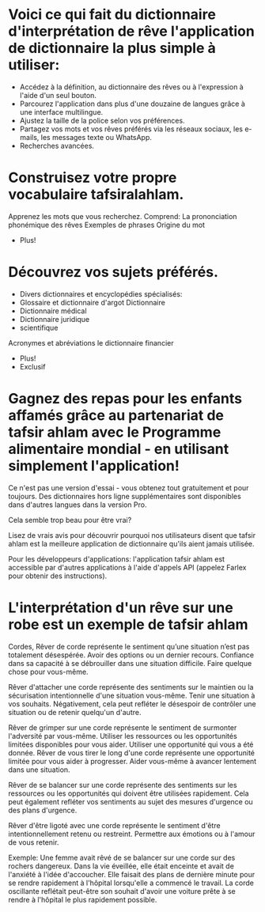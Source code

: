 
# Voici ce qui fait du dictionnaire d'interprétation de rêve l'application de dictionnaire la plus simple à utiliser:

-  Accédez à la définition, au dictionnaire des rêves ou à l'expression à l'aide d'un seul bouton.
-  Parcourez l'application dans plus d'une douzaine de langues grâce à une interface multilingue.
-  Ajustez la taille de la police selon vos préférences.
-  Partagez vos mots et vos rêves préférés via les réseaux sociaux, les e-mails, les messages texte ou WhatsApp.
-  Recherches avancées.


# Construisez votre propre vocabulaire tafsiralahlam.
Apprenez les mots que vous recherchez. Comprend:
La prononciation phonémique des rêves
Exemples de phrases
Origine du mot
+ Plus!

# Découvrez vos sujets préférés.
- Divers dictionnaires et encyclopédies spécialisés:
- Glossaire et dictionnaire d'argot Dictionnaire
- Dictionnaire médical
- Dictionnaire juridique
- scientifique

Acronymes et abréviations le dictionnaire financier
-  Plus!
- Exclusif
# Gagnez des repas pour les enfants affamés grâce au partenariat de tafsir ahlam avec le Programme alimentaire mondial - en utilisant simplement l'application!

Ce n'est pas une version d'essai - vous obtenez tout gratuitement et pour toujours. Des dictionnaires hors ligne supplémentaires sont disponibles dans d'autres langues dans la version Pro.

Cela semble trop beau pour être vrai?

Lisez de vrais avis pour découvrir pourquoi nos utilisateurs disent que tafsir ahlam est la meilleure application de dictionnaire qu'ils aient jamais utilisée.

Pour les développeurs d'applications: l'application tafsir ahlam est accessible par d'autres applications à l'aide d'appels API (appelez Farlex pour obtenir des instructions).

# L'interprétation d'un rêve sur une robe est un exemple de tafsir ahlam

Cordes, Rêver de corde représente le sentiment qu’une situation n’est pas totalement désespérée. Avoir des options ou un dernier recours. Confiance dans sa capacité à se débrouiller dans une situation difficile. Faire quelque chose pour vous-même.

 Rêver d'attacher une corde représente des sentiments sur le maintien ou la sécurisation intentionnelle d'une situation vous-même. Tenir une situation à vos souhaits. Négativement, cela peut refléter le désespoir de contrôler une situation ou de retenir quelqu'un d'autre.
 
Rêver de grimper sur une corde représente le sentiment de surmonter l'adversité par vous-même. Utiliser les ressources ou les opportunités limitées disponibles pour vous aider. Utiliser une opportunité qui vous a été donnée.
Rêver de vous tirer le long d'une corde représente une opportunité limitée pour vous aider à progresser. Aider vous-même à avancer lentement dans une situation.

Rêver de se balancer sur une corde représente des sentiments sur les ressources ou les opportunités qui doivent être utilisées rapidement. Cela peut également refléter vos sentiments au sujet des mesures d'urgence ou des plans d'urgence.

Rêver d'être ligoté avec une corde représente le sentiment d'être intentionnellement retenu ou restreint. Permettre aux émotions ou à l'amour de vous retenir.

Exemple: Une femme avait rêvé de se balancer sur une corde sur des rochers dangereux. Dans la vie éveillée, elle était enceinte et avait de l'anxiété à l'idée d'accoucher. 
Elle faisait des plans de dernière minute pour se rendre rapidement à l'hôpital lorsqu'elle a commencé le travail. La corde oscillante reflétait peut-être son souhait d'avoir une voiture prête à se rendre à l'hôpital le plus rapidement possible.
